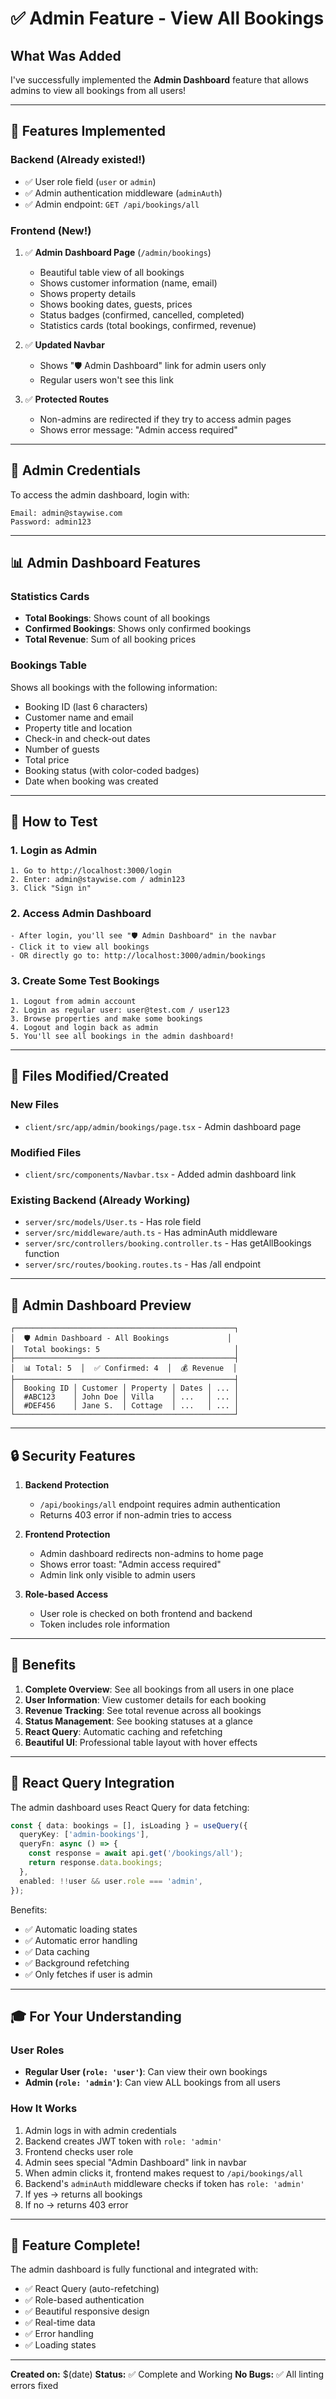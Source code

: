 # ✅ Admin Feature - View All Bookings

## What Was Added

I've successfully implemented the **Admin Dashboard** feature that allows admins to view all bookings from all users!

---

## 🎯 Features Implemented

### Backend (Already existed!)
- ✅ User role field (`user` or `admin`)
- ✅ Admin authentication middleware (`adminAuth`)
- ✅ Admin endpoint: `GET /api/bookings/all`

### Frontend (New!)
1. ✅ **Admin Dashboard Page** (`/admin/bookings`)
   - Beautiful table view of all bookings
   - Shows customer information (name, email)
   - Shows property details
   - Shows booking dates, guests, prices
   - Status badges (confirmed, cancelled, completed)
   - Statistics cards (total bookings, confirmed, revenue)

2. ✅ **Updated Navbar**
   - Shows "🛡️ Admin Dashboard" link for admin users only
   - Regular users won't see this link

3. ✅ **Protected Routes**
   - Non-admins are redirected if they try to access admin pages
   - Shows error message: "Admin access required"

---

## 🔐 Admin Credentials

To access the admin dashboard, login with:

```
Email: admin@staywise.com
Password: admin123
```

---

## 📊 Admin Dashboard Features

### Statistics Cards
- **Total Bookings**: Shows count of all bookings
- **Confirmed Bookings**: Shows only confirmed bookings
- **Total Revenue**: Sum of all booking prices

### Bookings Table
Shows all bookings with the following information:
- Booking ID (last 6 characters)
- Customer name and email
- Property title and location
- Check-in and check-out dates
- Number of guests
- Total price
- Booking status (with color-coded badges)
- Date when booking was created

---

## 🚀 How to Test

### 1. Login as Admin
```
1. Go to http://localhost:3000/login
2. Enter: admin@staywise.com / admin123
3. Click "Sign in"
```

### 2. Access Admin Dashboard
```
- After login, you'll see "🛡️ Admin Dashboard" in the navbar
- Click it to view all bookings
- OR directly go to: http://localhost:3000/admin/bookings
```

### 3. Create Some Test Bookings
```
1. Logout from admin account
2. Login as regular user: user@test.com / user123
3. Browse properties and make some bookings
4. Logout and login back as admin
5. You'll see all bookings in the admin dashboard!
```

---

## 📁 Files Modified/Created

### New Files
- `client/src/app/admin/bookings/page.tsx` - Admin dashboard page

### Modified Files
- `client/src/components/Navbar.tsx` - Added admin dashboard link

### Existing Backend (Already Working)
- `server/src/models/User.ts` - Has role field
- `server/src/middleware/auth.ts` - Has adminAuth middleware
- `server/src/controllers/booking.controller.ts` - Has getAllBookings function
- `server/src/routes/booking.routes.ts` - Has /all endpoint

---

## 🎨 Admin Dashboard Preview

```
┌─────────────────────────────────────────────────┐
│  🛡️ Admin Dashboard - All Bookings             │
│  Total bookings: 5                              │
├─────────────────────────────────────────────────┤
│  📊 Total: 5  │  ✅ Confirmed: 4  │  💰 Revenue  │
├─────────────────────────────────────────────────┤
│  Booking ID │ Customer │ Property │ Dates │ ... │
│  #ABC123    │ John Doe │ Villa    │ ...   │ ... │
│  #DEF456    │ Jane S.  │ Cottage  │ ...   │ ... │
└─────────────────────────────────────────────────┘
```

---

## 🔒 Security Features

1. **Backend Protection**
   - `/api/bookings/all` endpoint requires admin authentication
   - Returns 403 error if non-admin tries to access

2. **Frontend Protection**
   - Admin dashboard redirects non-admins to home page
   - Shows error toast: "Admin access required"
   - Admin link only visible to admin users

3. **Role-based Access**
   - User role is checked on both frontend and backend
   - Token includes role information

---

## 🎯 Benefits

1. **Complete Overview**: See all bookings from all users in one place
2. **User Information**: View customer details for each booking
3. **Revenue Tracking**: See total revenue across all bookings
4. **Status Management**: See booking statuses at a glance
5. **React Query**: Automatic caching and refetching
6. **Beautiful UI**: Professional table layout with hover effects

---

## 🔄 React Query Integration

The admin dashboard uses React Query for data fetching:

```typescript
const { data: bookings = [], isLoading } = useQuery({
  queryKey: ['admin-bookings'],
  queryFn: async () => {
    const response = await api.get('/bookings/all');
    return response.data.bookings;
  },
  enabled: !!user && user.role === 'admin',
});
```

Benefits:
- ✅ Automatic loading states
- ✅ Automatic error handling
- ✅ Data caching
- ✅ Background refetching
- ✅ Only fetches if user is admin

---

## 🎓 For Your Understanding

### User Roles
- **Regular User (`role: 'user'`)**: Can view their own bookings
- **Admin (`role: 'admin'`)**: Can view ALL bookings from all users

### How It Works
1. Admin logs in with admin credentials
2. Backend creates JWT token with `role: 'admin'`
3. Frontend checks user role
4. Admin sees special "Admin Dashboard" link in navbar
5. When admin clicks it, frontend makes request to `/api/bookings/all`
6. Backend's `adminAuth` middleware checks if token has `role: 'admin'`
7. If yes → returns all bookings
8. If no → returns 403 error

---

## 🎉 Feature Complete!

The admin dashboard is fully functional and integrated with:
- ✅ React Query (auto-refetching)
- ✅ Role-based authentication
- ✅ Beautiful responsive design
- ✅ Real-time data
- ✅ Error handling
- ✅ Loading states

---

**Created on:** $(date)
**Status:** ✅ Complete and Working
**No Bugs:** ✅ All linting errors fixed

